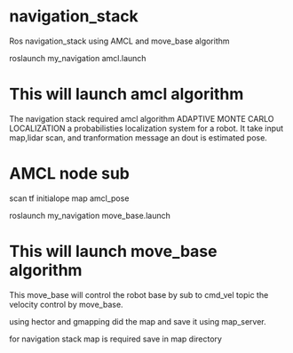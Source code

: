 # navigation_stack
Ros navigation_stack using AMCL and move_base algorithm 

roslaunch my_navigation amcl.launch
# This will launch amcl algorithm 
The navigation stack required amcl algorithm ADAPTIVE MONTE CARLO LOCALIZATION a probabilisties localization system for a robot.
It take input map,lidar scan, and tranformation message an dout is estimated pose.
# AMCL node sub
scan
tf
initialope 
map
amcl_pose 


roslaunch my_navigation move_base.launch 

# This will launch move_base algorithm 
This move_base will control the robot base by sub to cmd_vel topic the velocity control by move_base.


using hector and gmapping did the map and save it using map_server.

for navigation stack map is required save in map directory 
